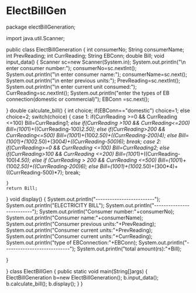 # ElectBillGen
package electBillGeneration;

import java.util.Scanner;

public class ElectBillGeneration {
int consumerNo;
String consumerName;
int PrevReading;
int CurrReading;
String EBConn;
double Bill;
void input_data()
{
	Scanner sc=new Scanner(System.in);
	System.out.println("\n enter consumer number:");
	consumerNo=sc.nextInt();
	System.out.println("\n enter consumer name:");
	consumerName=sc.next();
	System.out.println("\n enter previous units:");
	PrevReading=sc.nextInt();
	System.out.println("\n enter current unit consumed:");
	CurrReading=sc.nextInt();
	System.out.println("enter the types of EB connection(domestic or commercial)");
	EBConn =sc.next();
	
	
	
}
double calculate_bill()
{
	int choice;
	if(EBConn=="domestic")
		choice=1;
	else
		choice=2;
	switch(choice)
	{
	case 1:
		if(CurrReading >=0 && CurrReading <=100)
			Bill=CurrReading*1;
		else if(CurrReading >100 && CurrReading<=200)
			Bill=(100*1)+((CurrReading-100)*2.50);
		else if(CurrReading>200 && CurrReading<=500)
			Bill=(100*1)+(100*2.50)+((CurrReading-200)*4);
		else
			Bill=(100*1)+(100*2.50)+(300*4)+((CurrReading-500)*6);
		break;
	case 2:
		if(CurrReading>=0 && CurrReading <=100)
			Bill=CurrReading*2;
		else if(CurrReading>100 && CurrReading <=200)
			Bill=(100*1)+((CurrReading-100)*4.50);
		else if (CurrReading > 200 && CurrReading <=500)
			Bill=(100*1)+(100*2.50)+((CurrReading-200)*6);
		else
			Bill=(100*1)+(100*2.50)+(300*4)+((CurrReading-500)*7);
		break;
			
	}
	return Bill;
}
void display()
{
	System.out.println("-------------------------");
	System.out.println("ELECTRICITY BILL");
	System.out.println("--------------------------");
	System.out.println("Consumer number:"+consumerNo);
	System.out.println("Consumer name:"+consumerName);
	System.out.println("Consumer previous units:"+PrevReading);
	System.out.println("Consumer current units:"+PrevReading);
	System.out.println("Consumer current units:"+CurrReading);
	System.out.println("type of EBConnection:"+EBConn);
	System.out.println("----------------------------");
	System.out.println("total amount(rs):"+Bill);
	
	
}

}
class ElectBillGen
{
	public static void main(String[]args)
	{
		ElectBillGeneration b=new ElectBillGeneration();
		b.input_data();
		b.calculate_bill();
		b.display();
	}
}
